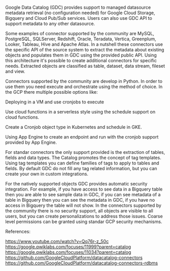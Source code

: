 Google Data Catalog (GDC) provides support to managed datasource metadata retrieval (no configuration needed) for Google Cloud Storage, Bigquery and Cloud Pub/Sub services. Users can also use GDC API to support metadata to any other datasource.

Some examples of connector supported by the community are MySQL, PostgreSQL, SQLServer, Redshift, Oracle, Teradata, Vertica, Greenplum, Looker, Tableau, Hive and Apache Atlas. In a nutshell these connectors use the specific API of the source system to extract the metadata about existing objects and populates them in GDC using the provided public API. Using this architecture it's possible to create additional connectors for specific needs. Extracted objects are classified as table, dataset, data stream, fileset and view.

Connectors supported by the community are develop in Python. In order to use them you need execute and orchestrate using the method of choice. In the GCP there multiple possible options like:

Deploying in a VM and use cronjobs to execute

Use cloud functions in a serverless style using the schedule support on cloud functions.

Create a Cronjob object type in Kubernetes and schedule in GKE.

Using App Engine to create an endpoint and run with the cronjob support provided by App Engine.

For standar connectors the only support provided is the extraction of tables, fields and data types. The Catalog promotes the concept of tag templates. Using tag templates you can define families of tags to apply to tables and fields. By default GDC do not fill any tag related information, but you can create your own in custom integrations.

For the natively supported objects GDC provides automatic security integration. For example, if you have access to see data in a Bigquery table then you are able to see sample data in GDC, if you can see metadata of a table in Bigquery then you can see the metadata in GDC, if you have no access in Bigquery the table will not show. In the connectors supported by the community there is no security support, all objects are visible to all users, but you can create personalizations to address those issues. Coarse level permissions can be granted using standar GCP security mechanisms.

References:

https://www.youtube.com/watch?v=Qq76r-z_50c
https://google.qwiklabs.com/focuses/11999?parent=catalog
https://google.qwiklabs.com/focuses/11034?parent=catalog
https://github.com/GoogleCloudPlatform/datacatalog-connectors
https://github.com/GoogleCloudPlatform/datacatalog-connectors-rdbms
